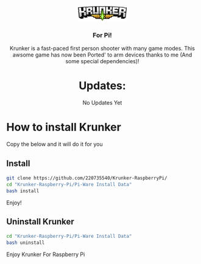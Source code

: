 <div align='center'>
<img src='./icon2.png' width='128px'> 
<h3>For Pi!</h1>
Krunker is a fast-paced first person shooter with many game modes.
This awsome game has now been Ported' to arm devices thanks to me (And some special dependencies)!
  
# Updates:
No Updates Yet
</div>
  
# How to install Krunker
Copy the below and it will do it for you
## Install
```sh
git clone https://github.com/220735540/Krunker-RaspberryPi/
cd "Krunker-Raspberry-Pi/Pi-Ware Install Data"
bash install
```
Enjoy!

## Uninstall Krunker
```sh
cd "Krunker-Raspberry-Pi/Pi-Ware Install Data"
bash uninstall
```
Enjoy Krunker For Raspberry Pi
